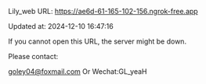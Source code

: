 Lily_web URL: https://ae6d-61-165-102-156.ngrok-free.app

Updated at: 2024-12-10 16:47:16

If you cannot open this URL, the server might be down.

Please contact: 

goley04@foxmail.com Or Wechat:GL_yeaH